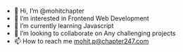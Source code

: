 - 👋 Hi, I’m @mohitchapter
- 👀 I’m interested in Frontend Web Development
- 🌱 I’m currently learning Javascript
- 💞️ I’m looking to collaborate on Any challenging projects
- 📫 How to reach me mohit.p@chapter247.com

<!---
mohitchapter/mohitchapter is a ✨ special ✨ repository because its `README.md` (this file) appears on your GitHub profile.
You can click the Preview link to take a look at your changes.
--->
